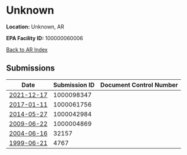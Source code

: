 # Unknown

**Location:** Unknown, AR

**EPA Facility ID:** 100000060006

[Back to AR Index](../../index.md)

## Submissions

| Date | Submission ID | Document Control Number |
|------|--------------|-------------------------|
| [2021-12-17](submissions/1000098347.md) | 1000098347 |  |
| [2017-01-11](submissions/1000061756.md) | 1000061756 |  |
| [2014-05-27](submissions/1000042984.md) | 1000042984 |  |
| [2009-06-22](submissions/1000004869.md) | 1000004869 |  |
| [2004-06-16](submissions/32157.md) | 32157 |  |
| [1999-06-21](submissions/4767.md) | 4767 |  |
